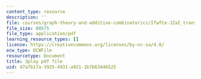 ```yaml
---
content_type: resource
description: ''
file: courses/graph-theory-and-additive-combinatorics/IfwfCe-JZaI_transcript.pdf
file_size: 80575
file_type: application/pdf
learning_resource_types: []
license: https://creativecommons.org/licenses/by-nc-sa/4.0/
ocw_type: OCWFile
resourcetype: Document
title: 3play pdf file
uid: 47a7b17a-3925-4931-a921-1b7b63446525
---
```

